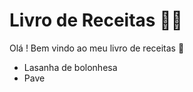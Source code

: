 # Livro de Receitas :man_cook: #

Olá ! Bem vindo ao meu livro de receitas :cookie:

- Lasanha de bolonhesa
- Pave

